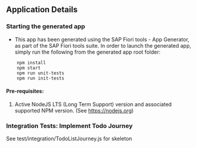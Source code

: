 ## Application Details

### Starting the generated app

- This app has been generated using the SAP Fiori tools - App Generator, as part of the SAP Fiori tools suite. In order to launch the generated app, simply run the following from the generated app root folder:

```
    npm install
    npm start
    npm run unit-tests
    npm run init-tests
```

#### Pre-requisites:

1. Active NodeJS LTS (Long Term Support) version and associated supported NPM version. (See https://nodejs.org)

### Integration Tests: Implement Todo Journey

See test/integration/TodoListJourney.js for skeleton